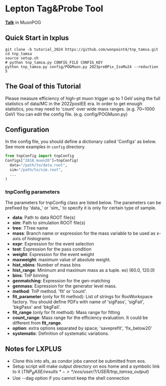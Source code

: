 # Lepton Tag&Probe Tool
[**Talk**](https://indico.cern.ch/event/1355810/contributions/5710591/attachments/2774280/4834606/231218_newTnP_MuonPOG_wonjun.pdf) in MuonPOG

## Quick Start in lxplus
```
git clone -b tutorial_2024 https://github.com/wonpoint4/tnp_tamsa.git
cd tnp_tamsa
source setup.sh
# python tnp_tamsa.py CONFIG_FILE CONFIG_KEY
python tnp_tamsa.py config/POGMuon.py 2023preBPix_IsoMu24 --reduction 5
```

## The Goal of this Tutorial
Please measure efficiency of high-pt muon trigger up to 1 GeV using the full statistics of data/MC in the 2022postEE era.
In order to get enough statistics, you may need to 'count' over wide mass ranges. (e.g. 70~1000 GeV)
You can edit the config file. (e.g. config/POGMuon.py)

## Configuration
In the config file, you should define a dictionary called 'Configs' as below. See more examples in `config` directory.
```python
from tnpConfig import tnpConfig
Configs["2018_muonID"]=tnpConfig(
  data="/path/to/data.root",
  sim="/path/to/sim.root",
  ...
)
```
### tnpConfig parameters
The parameters for tnpConfig class are listed below. The parameters can be prefixed by 'data_' or 'sim_' to specify it is only for certain type of sample.
- **data**: Path to data ROOT file(s)
- **sim**: Path to simulation ROOT file(s)
- **tree**: TTree name
- **mass**: Branch name or expression for the mass variable to be used as x-axis of histograms
- **expr**: Expression for the event selection
- **test**: Expression for the pass condition
- **weight**: Expression for the event weight
- **maxweight**: maximum value of absolute weight.
- **hist_nbins**: Number of mass bins
- **hist_range**: Minimum and maximum mass as a tuple. ex) (60.0, 120.0)
- **bins**: TnP binning
- **genmatching**: Expression for the gen-matching
- **genmass**: Expression for the generator level mass.
- **method**: TnP method. 'fit' or 'count'.
- **fit_parameter** (only for fit method): List of strings for RooWorkspace factory. You should define PDFs with name of 'sigPass', 'sigFail', 'bkgPass' and 'bkgFail'.
- **fit_range** (only for fit method): Mass range for fitting
- **count_range**: Mass range for the efficiency evaluation. It could be different from **fit_range**.
- **option**: extra options separated by space; 'saveprefit', 'fix_below20'
- **systematic**: Definition of systematic variations.

## Notes for LXPLUS
- Clone this into afs, as condor jobs cannot be submitted from eos.
- Setup script will make output directory on eos home and a symbolic link to it (*$TNP_BASE/results* -> */eos/user/?/$USER/tnp_tamsa_output*)
- Use --dag option if you cannot keep the shell connection
